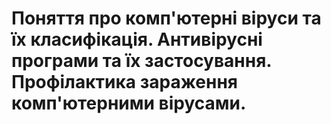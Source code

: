 # Поняття про комп'ютерні віруси та їх класифікація. Антивірусні програми та їх застосування. Профілактика зараження комп'ютерними вірусами.
